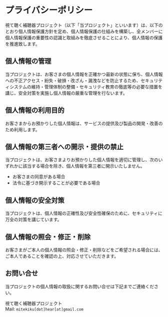 # プライバシーポリシー

視て聴く補聴器プロジェクト（以下「当プロジェクト」といいます）は、以下のとおり個人情報保護方針を定め、個人情報保護の仕組みを構築し、全メンバーに個人情報保護の重要性の認識と取組みを徹底させることにより、個人情報の保護を推進致します。

## 個人情報の管理

当プロジェクトは、お客さまの個人情報を正確かつ最新の状態に保ち、個人情報への不正アクセス・紛失・破損・改ざん・漏洩などを防止するため、セキュリティシステムの維持・管理体制の整備・セキュリティ教育の徹底等の必要な措置を講じ、安全対策を実施し個人情報の厳重な管理を行ないます。

## 個人情報の利用目的

お客さまからお預かりした個人情報は、サービスの提供及び製品の開発・改善のため利用します。

## 個人情報の第三者への開示・提供の禁止

当プロジェクトは、お客さまよりお預かりした個人情報を適切に管理し、次のいずれかに該当する場合を除き、個人情報を第三者に開示いたしません。

- お客さまの同意がある場合
- 法令に基づき開示することが必要である場合

## 個人情報の安全対策

当プロジェクトは、個人情報の正確性及び安全性確保のために、セキュリティに万全の対策を講じています。

## 個人情報の照会・修正・削除

お客さまがご本人の個人情報の照会・修正・削除などをご希望される場合には、ご本人であることを確認の上、対応させていただきます。

## お問い合せ

当プロジェクトの個人情報の取扱に関するお問い合せは下記までご連絡ください。

視て聴く補聴器プロジェクト  
Mail: `mitekiku[dot]hear[at]gmail.com`
